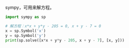 sympy，可用来解方程。

```Python
import sympy as sp

# 解方程：x*x + y*y - 205 = 0, x + y - 7 = 0
x = sp.Symbol('x')
y = sp.Symbol('y')
print(sp.solve([x*x + y*y - 205, x + y - 7], [x, y]))
```